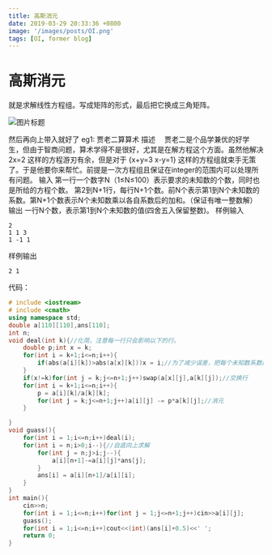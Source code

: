 ```yaml
---
title: 高斯消元
date: 2019-03-29 20:33:36 +0800
image: '/images/posts/OI.png'
tags: [OI, former blog]
---
```


# 高斯消元
就是求解线性方程组。写成矩阵的形式，最后把它换成三角矩阵。

![图片标题](https://cdn.risingentropy.top/images/posts/c9e1174ab644122a9000624.png)

然后再向上带入就好了
eg1:
贾老二算算术
描述
　贾老二是个品学兼优的好学生，但由于智商问题，算术学得不是很好，尤其是在解方程这个方面。虽然他解决 2x=2 这样的方程游刃有余，但是对于 {x+y=3 x-y=1} 这样的方程组就束手无策了。于是他要你来帮忙。前提是一次方程组且保证在integer的范围内可以处理所有问题。
输入
第一行一个数字N（1≤N≤100）表示要求的未知数的个数，同时也是所给的方程个数。
第2到N+1行，每行N+1个数。前N个表示第1到N个未知数的系数。第N+1个数表示N个未知数乘以各自系数后的加和。（保证有唯一整数解）
输出
一行N个数，表示第1到N个未知数的值(四舍五入保留整数)。
样例输入
```
2
1 1 3
1 -1 1
```
样例输出
```
2 1
```
代码：
```cpp
# include <iostream>
# include <cmath>
using namespace std;
double a[110][110],ans[110];
int n;
void deal(int k){//化简，注意每一行只会影响以下的行。
	double p;int x = k;
	for(int i = k+1;i<=n;i++){
		if(abs(a[i][k])>abs(a[x][k]))x = i;//为了减少误差，把每个未知数系数最大的作为主元
	}
	if(x!=k)for(int j = k;j<=n+1;j++)swap(a[x][j],a[k][j]);//交换行
	for(int i = k+1;i<=n;i++){
		p = a[i][k]/a[k][k];
		for(int j = k;j<=n+1;j++)a[i][j] -= p*a[k][j];//消元
	}

}
void guass(){
	for(int i = 1;i<=n;i++)deal(i);
	for(int i = n;i>0;i--){//自底向上求解
		for(int j = n;j>i;j--){
			a[i][n+1]-=a[i][j]*ans[j];
		}
		ans[i] = a[i][n+1]/a[i][i];
	}
}
int main(){
	cin>>n;
	for(int i = 1;i<=n;i++)for(int j = 1;j<=n+1;j++)cin>>a[i][j];
	guass();
	for(int i = 1;i<=n;i++)cout<<(int)(ans[i]+0.5)<<' ';
	return 0;
}
```
